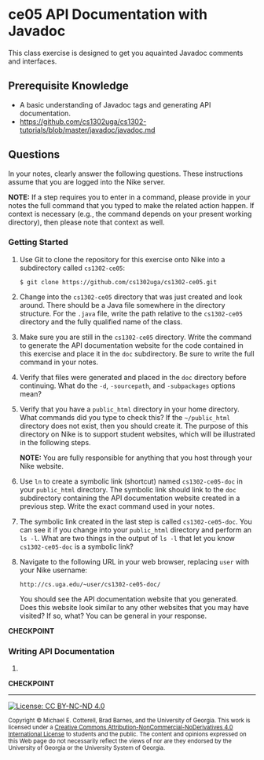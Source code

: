 # ce05 API Documentation with Javadoc

This class exercise is designed to get you aquainted Javadoc comments and interfaces.

## Prerequisite Knowledge

* A basic understanding of Javadoc tags and generating API documentation.
* https://github.com/cs1302uga/cs1302-tutorials/blob/master/javadoc/javadoc.md

## Questions

In your notes, clearly answer the following questions. These instructions assume that you are 
logged into the Nike server. 

**NOTE:** If a step requires you to enter in a command, please provide in your notes the full 
command that you typed to make the related action happen. If context is necessary (e.g., the 
command depends on your present working directory), then please note that context as well.

### Getting Started

1. Use Git to clone the repository for this exercise onto Nike into a subdirectory called `cs1302-ce05`:

   ```
   $ git clone https://github.com/cs1302uga/cs1302-ce05.git
   ```

1. Change into the `cs1302-ce05` directory that was just created and look around. There should be
   a Java file somewhere in the directory structure. For the `.java` file, write the path relative
   to the `cs1302-ce05` directory and the fully qualified name of the class.

1. Make sure you are still in the `cs1302-ce05` directory. Write the command to generate 
   the API documentation website for the code contained in this exercise and place it in the `doc`
   subdirectory. Be sure to write the full command in your notes.

1. Verify that files were generated and placed in the `doc` directory before continuing.
   What do the `-d`, `-sourcepath`, and `-subpackages` options mean?

1. Verify that you have a `public_html` directory in your home directory. What commands did you
   type to check this? If the `~/public_html` directory does not exist, then you should create
   it. The purpose of this directory on Nike is to support student websites, which will be
   illustrated in the following steps. 

   **NOTE:** You are fully responsible for anything that you host through your Nike website.

1. Use `ln` to create a symbolic link (shortcut) named `cs1302-ce05-doc` in your `public_html` 
   directory. The symbolic link should link to the `doc` subdirectory containing the API documentation 
   website created in a previous step. Write the exact command used in your notes. 
   
1. The symbolic link created in the last step is called `cs1302-ce05-doc`. You can see it if you
   change into your `public_html` directory and perform an `ls -l`. What are two things in
   the output of `ls -l` that let you know `cs1302-ce05-doc` is a symbolic link?

1. Navigate to the following URL in your web browser, replacing `user` with your Nike
   username:

   ```
   http://cs.uga.edu/~user/cs1302-ce05-doc/
   ```

   You should see the API documentation website that you generated. Does this website look 
   similar to any other websites that you may have visited? If so, what? You can be general 
   in your response.

**CHECKPOINT**
    
### Writing API Documentation

1. 

**CHECKPOINT**
    
<hr/>

[![License: CC BY-NC-ND 4.0](https://img.shields.io/badge/License-CC%20BY--NC--ND%204.0-lightgrey.svg)](http://creativecommons.org/licenses/by-nc-nd/4.0/)

<small>
Copyright &copy; Michael E. Cotterell, Brad Barnes, and the University of Georgia.
This work is licensed under a <a rel="license" href="http://creativecommons.org/licenses/by-nc-nd/4.0/">Creative Commons Attribution-NonCommercial-NoDerivatives 4.0 International License</a> to students and the public.
The content and opinions expressed on this Web page do not necessarily reflect the views of nor are they endorsed by the University of Georgia or the University System of Georgia.
</small>
